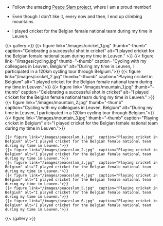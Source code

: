 
 * Follow the amazing [Peace Slam project](https://memorarepacem.de/peace-slam-auf-erfolgskurs/), where I am a proud member!

 * Even though I don't like it, every now and then, I end up climbing mountains.

 * I played cricket for the Belgian female national team during my time in Leuven.



 <div class="header" id="header02">


{{< gallery >}}
  {{< figure link="/images/cricket_1.jpg" thumb="-thumb" caption="Celebrating a successful shot in cricket" alt="I played cricket for the Belgian female national team during my time in Leuven." >}}
  {{< figure link="/images/cycling.jpg" thumb="-thumb" caption="Cycling with my colleagues in Leuven, Belgium"  alt="During my time in Leuven, I participated in a 120km cycling tour through Belgium.">}}
  {{< figure link="/images/cricket_2.jpg" thumb="-thumb" caption="Playing cricket in Belgium" alt="I played cricket for the Belgian female national team during my time in Leuven.">}}
  {{< figure link="/images/mountain_1.jpg" thumb="-thumb" caption="Celebrating a successful shot in cricket" alt="I played cricket for the Belgian female national team during my time in Leuven." >}}
  {{< figure link="/images/mountain_2.jpg" thumb="-thumb" caption="Cycling with my colleagues in Leuven, Belgium"  alt="During my time in Leuven, I participated in a 120km cycling tour through Belgium.">}}
  {{< figure link="/images/mountain_3.jpg" thumb="-thumb" caption="Playing cricket in Belgium" alt="I played cricket for the Belgian female national team during my time in Leuven.">}}

    {{< figure link="/images/peaceslam_1.jpg"  caption="Playing cricket in Belgium" alt="I played cricket for the Belgian female national team during my time in Leuven.">}}
    {{< figure link="/images/peaceslam_2.jpg"  caption="Playing cricket in Belgium" alt="I played cricket for the Belgian female national team during my time in Leuven.">}}
    {{< figure link="/images/peaceslam_3.jpg"  caption="Playing cricket in Belgium" alt="I played cricket for the Belgian female national team during my time in Leuven.">}}
    {{< figure link="/images/peaceslam_4.jpg"  caption="Playing cricket in Belgium" alt="I played cricket for the Belgian female national team during my time in Leuven.">}}
    {{< figure link="/images/peaceslam_5.jpg"  caption="Playing cricket in Belgium" alt="I played cricket for the Belgian female national team during my time in Leuven.">}}
    {{< figure link="/images/peaceslam_6.jpg"  caption="Playing cricket in Belgium" alt="I played cricket for the Belgian female national team during my time in Leuven.">}}


{{< /gallery >}}

</div>